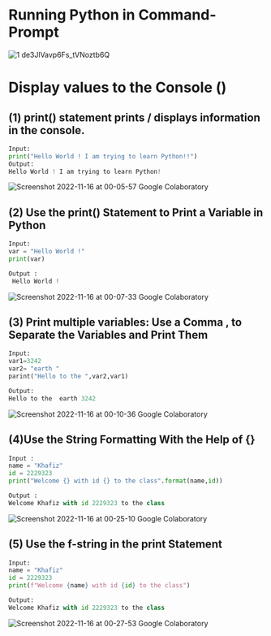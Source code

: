 # Running Python in Command-Prompt
![1 de3JlVavp6Fs_tVNoztb6Q](https://user-images.githubusercontent.com/116889143/201987018-03655321-01c2-4031-bc7b-c5db69ff0d5c.png)

# Display values to the Console ()

## (1) print() statement prints / displays information in the console.
```python
Input:
print("Hello World ! I am trying to learn Python!!")
Output:
Hello World ! I am trying to learn Python!
```
![Screenshot 2022-11-16 at 00-05-57 Google Colaboratory](https://user-images.githubusercontent.com/116889143/201993612-8d4844fe-8aa2-45ce-b74a-b902ee4dadae.png)

## (2) Use the print() Statement to Print a Variable in Python
```python
Input:
var = "Hello World !"
print(var)

Output :
 Hello World ! 
```
![Screenshot 2022-11-16 at 00-07-33 Google Colaboratory](https://user-images.githubusercontent.com/116889143/201993865-f671add0-a4f2-48f8-b21f-5ed487dcfee5.png)

 ## (3) Print multiple variables: Use a Comma , to Separate the Variables and Print Them
 
 ```python
 Input:
 var1=3242
 var2= "earth "
 parint("Hello to the ",var2,var1)
 
 Output:
 Hello to the  earth 3242
 ```
 ![Screenshot 2022-11-16 at 00-10-36 Google Colaboratory](https://user-images.githubusercontent.com/116889143/201995262-e99bcb2a-6f50-4981-bb86-e140fa5a7c4b.png)

## (4)Use the String Formatting With the Help of {} 

``` python
Input :
name = "Khafiz"
id = 2229323
print("Welcome {} with id {} to the class".format(name,id))

Output :
Welcome Khafiz with id 2229323 to the class
```
![Screenshot 2022-11-16 at 00-25-10 Google Colaboratory](https://user-images.githubusercontent.com/116889143/201997141-2b0a27b8-2600-400b-af72-7b130f888ddc.png)

## (5) Use the f-string in the print Statement

```python
Input:
name = "Khafiz"
id = 2229323
print(f"Welcome {name} with id {id} to the class")

Output:
Welcome Khafiz with id 2229323 to the class
```
![Screenshot 2022-11-16 at 00-27-53 Google Colaboratory](https://user-images.githubusercontent.com/116889143/201997581-3951f228-8eda-4ddc-8a62-83098d073fc2.png)

